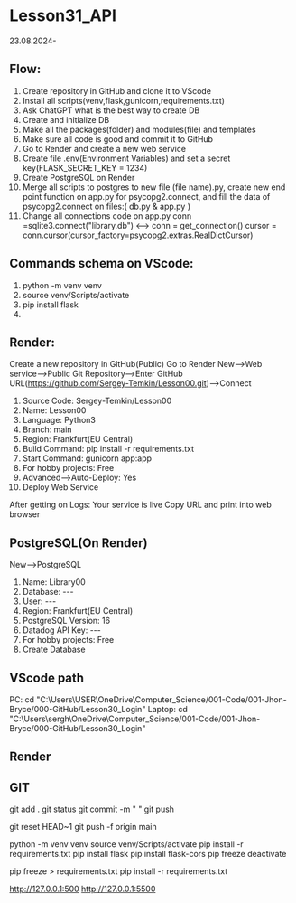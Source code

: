 # Lesson31_API

23.08.2024-

## Flow:
1.  Create repository in GitHub and clone it to VScode
2.  Install all scripts(venv,flask,gunicorn,requirements.txt)
3.  Ask ChatGPT what is the best way to create DB
4.  Create and initialize DB
5.  Make all the packages(folder) and modules(file) and templates
6.  Make sure all code is good and commit it to GitHub
7.  Go to Render and create a new web service
8.  Create file .env(Environment Variables) and set a secret key(FLASK_SECRET_KEY = 1234)
9.  Create PostgreSQL on Render
10. Merge all scripts to postgres to new file (file name).py, create new end point function on app.py for psycopg2.connect,
    and fill the data of psycopg2.connect on files:( db.py & app.py )
11. Change all connections code on app.py 
    conn =sqlite3.connect("library.db") 
    <--> 
    conn = get_connection()
    cursor = conn.cursor(cursor_factory=psycopg2.extras.RealDictCursor)

## Commands schema on VScode:
1. python -m venv venv
2. source venv/Scripts/activate
3. pip install flask
4.  

## Render:
Create a new repository in GitHub(Public)
Go to Render
New-->Web service-->Public Git Repository-->Enter GitHub URL(https://github.com/Sergey-Temkin/Lesson00.git)-->Connect

1.  Source Code: Sergey-Temkin/Lesson00
2.  Name: Lesson00
3.  Language: Python3
4.  Branch: main
5.  Region: Frankfurt(EU Central)
6.  Build Command: pip install -r requirements.txt
7.  Start Command: gunicorn app:app
8.  For hobby projects: Free
9.  Advanced-->Auto-Deploy: Yes
10. Deploy Web Service

After getting on Logs: Your service is live
Copy URL and print into web browser

## PostgreSQL(On Render)
New-->PostgreSQL
1. Name: Library00
2. Database: ---
3. User: ---
4. Region: Frankfurt(EU Central)
5. PostgreSQL Version: 16
6. Datadog API Key: ---
7. For hobby projects: Free
8. Create Database

## VScode path
PC:
cd "C:\Users\USER\OneDrive\Computer_Science/001-Code/001-Jhon-Bryce/000-GitHub/Lesson30_Login"
Laptop:
cd "C:\Users\sergh\OneDrive\Computer_Science/001-Code/001-Jhon-Bryce/000-GitHub/Lesson30_Login"

## Render


## GIT
git add . 
git status 
git commit -m " " 
git push

git reset HEAD~1
git push -f origin main

python -m venv venv
source venv/Scripts/activate
pip install -r requirements.txt
pip install flask
pip install flask-cors 
pip freeze 
deactivate

pip freeze > requirements.txt 
pip install -r requirements.txt

http://127.0.0.1:500
http://127.0.0.1:5500 